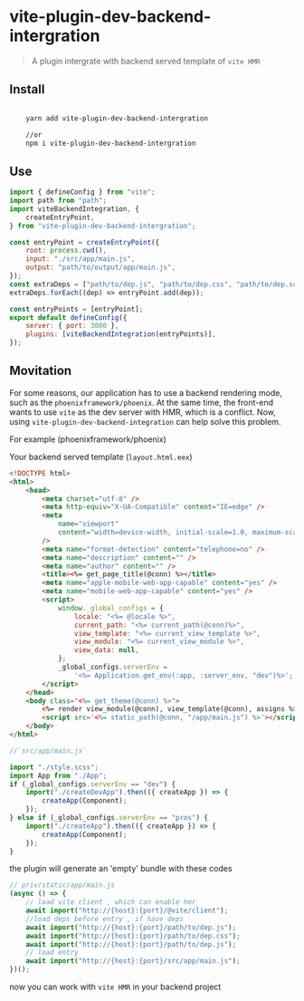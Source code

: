 # vite-plugin-dev-backend-intergration

> A plugin intergrate with backend served template of `vite HMR`

## Install

```bash

    yarn add vite-plugin-dev-backend-intergration

    //or
    npm i vite-plugin-dev-backend-intergration

```

## Use

```js
import { defineConfig } from "vite";
import path from "path";
import viteBackendIntegration, {
	createEntryPoint,
} from "vite-plugin-dev-backend-intergration";

const entryPoint = createEntryPoint({
	root: process.cwd(),
	input: "./src/app/main.js",
	output: "path/to/output/app/main.js",
});
const extraDeps = ["path/to/dep.js", "path/to/dep.css", "path/to/dep.scss"];
extraDeps.forEach((dep) => entryPoint.add(dep));

const entryPoints = [entryPoint];
export default defineConfig({
	server: { port: 3000 },
	plugins: [viteBackendIntegration(entryPoints)],
});
```

## Movitation

For some reasons, our application has to use a backend rendering mode, such as the `phoenixframework/phoenix`. At the same time, the front-end wants to use `vite` as the dev server with HMR, which is a conflict. Now, using `vite-plugin-dev-backend-integration` can help solve this problem.

For example (phoenixframework/phoenix)

Your backend served template (`layout.html.eex`)

```html
<!DOCTYPE html>
<html>
	<head>
		<meta charset="utf-8" />
		<meta http-equiv="X-UA-Compatible" content="IE=edge" />
		<meta
			name="viewport"
			content="width=device-width, initial-scale=1.0, maximum-scale=1.0, minimum-scale=1.0, user-scalable=no"
		/>
		<meta name="format-detection" content="telephone=no" />
		<meta name="description" content="" />
		<meta name="author" content="" />
		<title><%= get_page_title(@conn) %></title>
		<meta name="apple-mobile-web-app-capable" content="yes" />
		<meta name="mobile-web-app-capable" content="yes" />
		<script>
			window._global_configs = {
				locale: "<%= @locale %>",
				current_path: "<%= current_path(@conn)%>",
				view_template: "<%= current_view_template %>",
				view_module: "<%= current_view_module %>",
				view_data: null,
			};
			_global_configs.serverEnv =
				'<%= Application.get_env(:app, :server_env, "dev")%>';
		</script>
	</head>
	<body class="<%= get_theme(@conn) %>">
		<%= render view_module(@conn), view_template(@conn), assigns %>
		<script src='<%= static_path(@conn, "/app/main.js") %>'></script>
	</body>
</html>
```

```js
//`src/app/main.js`

import "./style.scss";
import App from "./App";
if (_global_configs.serverEnv == "dev") {
	import("./createDevApp").then(({ createApp }) => {
		createApp(Component);
	});
} else if (_global_configs.serverEnv == "pros") {
	import("./createApp").then(({ createApp }) => {
		createApp(Component);
	});
}
```

the plugin will generate an 'empty' bundle with these codes

```js
// priv/static/app/main.js
(async () => {
	// load vite client , which can enable hmr
	await import("http://{host}:{port}/@vite/client");
	//load deps before entry , if have deps
	await import("http://{host}:{port}/path/to/dep.js");
	await import("http://{host}:{port}/path/to/dep.css");
	await import("http://{host}:{port}/path/to/dep.js");
	// load entry
	await import("http://{host}:{port}/src/app/main.js");
})();
```

now you can work with `vite HMR` in your backend project
